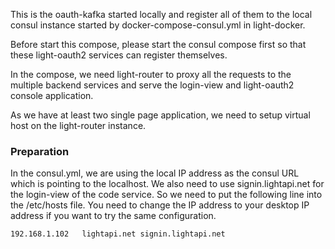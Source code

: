 This is the oauth-kafka started locally and register all of them to the local consul instance started by docker-compose-consul.yml in light-docker.

Before start this compose, please start the consul compose first so that these light-oauth2 services can register themselves.

In the compose, we need light-router to proxy all the requests to the multiple backend services and serve the login-view and light-oauth2 console application.

As we have at least two single page application, we need to setup virtual host on the light-router instance.


### Preparation

In the consul.yml, we are using the local IP address as the consul URL which is pointing to the localhost. We also need to use signin.lightapi.net for the login-view of the code service. So we need to put the following line into the /etc/hosts file. You need to change the IP address to your desktop IP address if you want to try the same configuration.

```
192.168.1.102   lightapi.net signin.lightapi.net
```
